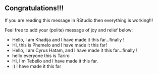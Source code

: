 ## Congratulations!!!

If you are reading this message in RStudio then everything is working!!!

Feel free to add your (polite) message of joy and relief below:

- Hello, I am Khadija and I have made it this far...finally ! 
- Hi, this is Phemelo and I have made it this far!
- Hello, I am Cyrus Hatam, and I have made it this far...finally ! 
- hello everyone this is Tariro
- Hi, I'm Tebello and I have made it this far.
- :) I have made it this far
